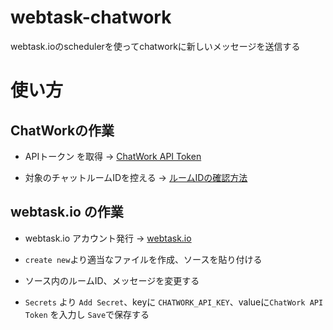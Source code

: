 # webtask-chatwork

webtask.ioのschedulerを使ってchatworkに新しいメッセージを送信する

# 使い方

## ChatWorkの作業

- APIトークン を取得 
→ [ChatWork API Token](https://www.chatwork.com/service/packages/chatwork/subpackages/api/token.php)

- 対象のチャットルームIDを控える
→ [ルームIDの確認方法](https://help.chatwork.com/hc/ja/articles/360000142942-%E3%83%AB%E3%83%BC%E3%83%A0ID%E3%82%92%E7%A2%BA%E8%AA%8D%E3%81%99%E3%82%8B)

## webtask.io の作業

- webtask.io アカウント発行 → [webtask.io](https://webtask.io/)

- `create new`より適当なファイルを作成、ソースを貼り付ける

- ソース内のルームID、メッセージを変更する

- `Secrets` より `Add Secret`、keyに `CHATWORK_API_KEY`、valueに`ChatWork API Token` を入力し `Save`で保存する

